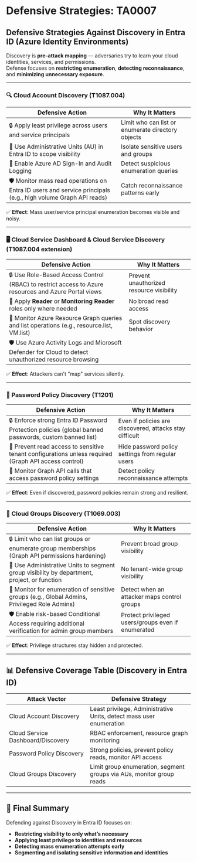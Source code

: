 # Defensive Strategies: TA0007

## **Defensive Strategies Against Discovery in Entra ID (Azure Identity Environments)**

Discovery is **pre-attack mapping** — adversaries try to learn your cloud identities, services, and permissions.\
Defense focuses on **restricting enumeration**, **detecting reconnaissance**, and **minimizing unnecessary exposure**.

***

### 🔍 Cloud Account Discovery (T1087.004)

| Defensive Action                                                                                              | Why It Matters                                    |
| ------------------------------------------------------------------------------------------------------------- | ------------------------------------------------- |
| 🔒 Apply least privilege across users and service principals                                                  | Limit who can list or enumerate directory objects |
| 🚫 Use Administrative Units (AU) in Entra ID to scope visibility                                              | Isolate sensitive users and groups                |
| 📜 Enable Azure AD Sign-In and Audit Logging                                                                  | Detect suspicious enumeration queries             |
| 🛡️ Monitor mass read operations on Entra ID users and service principals (e.g., high volume Graph API reads) | Catch reconnaissance patterns early               |

✅ **Effect**: Mass user/service principal enumeration becomes visible and noisy.

***

### 🖥️ Cloud Service Dashboard & Cloud Service Discovery (T1087.004 extension)

| Defensive Action                                                                                      | Why It Matters                           |
| ----------------------------------------------------------------------------------------------------- | ---------------------------------------- |
| 🔒 Use Role-Based Access Control (RBAC) to restrict access to Azure resources and Azure Portal views  | Prevent unauthorized resource visibility |
| 🚫 Apply **Reader** or **Monitoring Reader** roles only where needed                                  | No broad read access                     |
| 📜 Monitor Azure Resource Graph queries and list operations (e.g., resource.list, VM.list)            | Spot discovery behavior                  |
| 🛡️ Use Azure Activity Logs and Microsoft Defender for Cloud to detect unauthorized resource browsing |                                          |

✅ **Effect**: Attackers can't "map" services silently.

***

### 🔑 Password Policy Discovery (T1201)

| Defensive Action                                                                                      | Why It Matters                                          |
| ----------------------------------------------------------------------------------------------------- | ------------------------------------------------------- |
| 🔒 Enforce strong Entra ID Password Protection policies (global banned passwords, custom banned list) | Even if policies are discovered, attacks stay difficult |
| 🚫 Prevent read access to sensitive tenant configurations unless required (Graph API access control)  | Hide password policy settings from regular users        |
| 📜 Monitor Graph API calls that access password policy settings                                       | Detect policy reconnaissance attempts                   |

✅ **Effect**: Even if discovered, password policies remain strong and resilient.

***

### 👥 Cloud Groups Discovery (T1069.003)

| Defensive Action                                                                                   | Why It Matters                                     |
| -------------------------------------------------------------------------------------------------- | -------------------------------------------------- |
| 🔒 Limit who can list groups or enumerate group memberships (Graph API permissions hardening)      | Prevent broad group visibility                     |
| 🚫 Use Administrative Units to segment group visibility by department, project, or function        | No tenant-wide group visibility                    |
| 📜 Monitor for enumeration of sensitive groups (e.g., Global Admins, Privileged Role Admins)       | Detect when an attacker maps control groups        |
| 🛡️ Enable risk-based Conditional Access requiring additional verification for admin group members | Protect privileged users/groups even if enumerated |

✅ **Effect**: Privilege structures stay hidden and protected.

***

## 📊 **Defensive Coverage Table (Discovery in Entra ID)**

| Attack Vector                     | Defensive Strategy                                                   |
| --------------------------------- | -------------------------------------------------------------------- |
| Cloud Account Discovery           | Least privilege, Administrative Units, detect mass user enumeration  |
| Cloud Service Dashboard/Discovery | RBAC enforcement, resource graph monitoring                          |
| Password Policy Discovery         | Strong policies, prevent policy reads, monitor API access            |
| Cloud Groups Discovery            | Limit group enumeration, segment groups via AUs, monitor group reads |

***

## 🎯 Final Summary

Defending against Discovery in Entra ID focuses on:

* **Restricting visibility to only what’s necessary**
* **Applying least privilege to identities and resources**
* **Detecting mass enumeration attempts early**
* **Segmenting and isolating sensitive information and identities**

